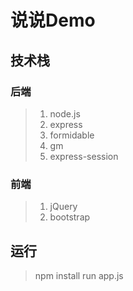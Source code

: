 # 说说Demo
## 技术栈
### 后端
 >1. node.js
 >2. express
 >3. formidable
 >4. gm
 >5. express-session
 ### 前端
 >1. jQuery
 >2. bootstrap
 
 ## 运行
 > npm install
 > run app.js